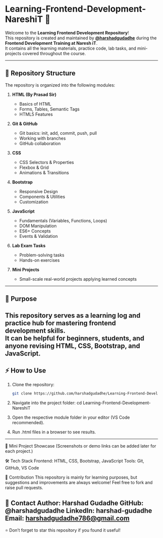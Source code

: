 # Learning-Frontend-Development-NareshiT 🚀

Welcome to the **Learning Frontend Development Repository**!  
This repository is created and maintained by **[@harshadgudadhe](https://github.com/harshadgudadhe)** during the **Frontend Development Training at Naresh iT**.  
It contains all the learning materials, practice code, lab tasks, and mini-projects covered throughout the course.

---

## 📂 Repository Structure

The repository is organized into the following modules:
1. **HTML (By Prasad Sir)**  
   - Basics of HTML  
   - Forms, Tables, Semantic Tags  
   - HTML5 Features  

2. **Git & GitHub**  
   - Git basics: init, add, commit, push, pull  
   - Working with branches  
   - GitHub collaboration  

3. **CSS**  
   - CSS Selectors & Properties  
   - Flexbox & Grid  
   - Animations & Transitions  

4. **Bootstrap**  
   - Responsive Design  
   - Components & Utilities  
   - Customization  

5. **JavaScript**  
   - Fundamentals (Variables, Functions, Loops)  
   - DOM Manipulation  
   - ES6+ Concepts  
   - Events & Validation  

6. **Lab Exam Tasks**  
   - Problem-solving tasks  
   - Hands-on exercises  

7. **Mini Projects**  
   - Small-scale real-world projects applying learned concepts
     
-------

## 🎯 Purpose

This repository serves as a **learning log and practice hub** for mastering frontend development skills.  
It can be helpful for **beginners**, **students**, and anyone revising **HTML, CSS, Bootstrap, and JavaScript**.
--------

## ⚡ How to Use

1. Clone the repository:
   ```bash
   git clone https://github.com/harshadgudadhe/Learning-Frontend-Development-NareshiT.git

2. Navigate into the project folder:
   cd Learning-Frontend-Development-NareshiT

3. Open the respective module folder in your editor (VS Code recommended).
4. Run .html files in a browser to see results.
--------

📸 Mini Project Showcase
(Screenshots or demo links can be added later for each project.)

🛠️ Tech Stack
Frontend: HTML, CSS, Bootstrap, JavaScript
Tools: Git, GitHub, VS Code

🤝 Contribution
This repository is mainly for learning purposes, but suggestions and improvements are always welcome!
Feel free to fork and raise pull requests.

📧 Contact
Author: Harshad Gudadhe
GitHub: @harshadgudadhe
LinkedIn: harshad-gudadhe
Email: harshadgudadhe786@gmail.com
--------

⭐ Don’t forget to star this repository if you found it useful!
